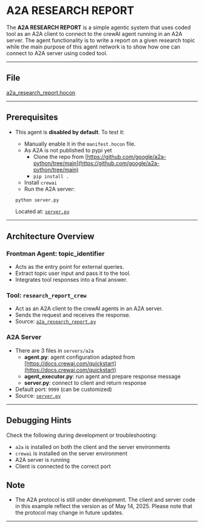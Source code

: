 # A2A RESEARCH REPORT

The **A2A RESEARCH REPORT** is a simple agentic system that uses coded tool as an A2A client to connect to the crewAI agent
running in an A2A server. The agent functionality is to write a report on a given research topic while the main purpose
of this agent network is to show how one can connect to A2A server using coded tool.

---

## File

[a2a_research_report.hocon](../../registries/a2a_research_report.hocon)

---

## Prerequisites

- This agent is **disabled by default**. To test it:
    - Manually enable it in the `manifest.hocon` file.
    - As A2A is not published to pypi yet
        - Clone the repo from [https://github.com/google/a2a-python/tree/main](https://github.com/google/a2a-python/tree/main)
        - `pip install .`
    - Install `crewai`
    - Run the A2A server:

    ```bash
    python server.py
    ```

    Located at: [`server.py`](../../servers/a2a/server.py)

---

## Architecture Overview

### Frontman Agent: **topic_identifier**

- Acts as the entry point for external queries.
- Extract topic user input and pass it to the tool.
- Integrates tool responses into a final answer.

### Tool: `research_report_crew`

- Act as an A2A client to the crewAI agents in an A2A server.
- Sends the request and receives the response.
- Source: [`a2a_research_report.py`](../../coded_tools/a2a_research_report/a2a_research_report.py)

### A2A Server

- There are 3 files in `servers/a2a`
    - **agent.py**: agent configuration adapted from [https://docs.crewai.com/quickstart](https://docs.crewai.com/quickstart)
    - **agent_executor.py**: run agent and prepare response message
    - **server.py**: connect to client and return response
- Default port: `9999` (can be customized)
- Source: [`server.py`](../../servers/a2a/server.py)

---

## Debugging Hints

Check the following during development or troubleshooting:

- `a2a` is installed on both the client and the server environments
- `crewai` is installed on the server environment
- A2A server is running
- Client is connected to the correct port

## Note

- The A2A protocol is still under development. The client and server code in this example reflect the version as of
May 14, 2025. Please note that the protocol may change in future updates.

---
